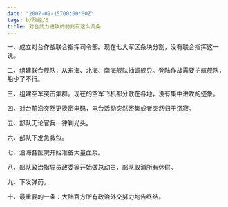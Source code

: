 ```yaml
---
date: "2007-09-15T00:00:00Z"
tags: b/政经/6
title: 对台武力进攻的前兆有这么几条
---
```


一、成立对台作战联合指挥司令部。现在七大军区条块分割，没有联合指挥这一说。

二、组建联合舰队，从东海、北海、南海舰队抽调舰只。登陆作战需要护航舰队，船少了不行。

三、组建空军突击集群。现在的空军飞机都分散在各地，没有集中进攻的迹象。

四、对台前沿突然更换密电码，电台活动突然密集或者突然归于沉寂。

五、部队无论官兵一律剃光头。

六、部队下发急救包。

七、沿海各医院开始准备大量血浆。 

八、部队政治指导员政委等开始做总动员，部队取消所有休假。

九、下发弹药。

十、最重要的一条：大陆官方所有政治外交努力均告终结。
